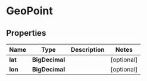 

# GeoPoint


## Properties

| Name | Type | Description | Notes |
|------------ | ------------- | ------------- | -------------|
|**lat** | **BigDecimal** |  |  [optional] |
|**lon** | **BigDecimal** |  |  [optional] |



